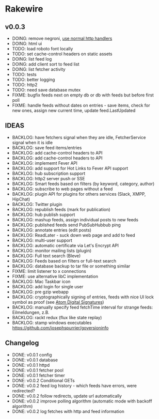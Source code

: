 # Rakewire

## v0.0.3

 - DOING: remove negroni, [use normal http handlers](https://medium.com/@matryer/writing-middleware-in-golang-and-how-go-makes-it-so-much-fun-4375c1246e81)
 - DOING: html ui
 - TODO: load roboto font locally
 - TODO: set cache-control headers on static assets
 - DOING: list feed log
 - DOING: add client sort to feed list
 - DOING: list fetcher activity
 - TODO: tests
 - TODO: better logging
 - TODO: http2
 - TODO: need save database mutex
 - FIXME: bugfix feeds next on empty db or db with feeds but before first poll
 - FIXME: handle feeds without dates on entries - save items, check for new ones, assign new current time, update feed.LastUpdated

## IDEAS

 - BACKLOG: have fetchers signal when they are idle, FetcherService signal when it is idle
 - BACKLOG: save feed items/entries
 - BACKLOG: add cache-control headers to API
 - BACKLOG: add cache-control headers to API
 - BACKLOG: implememt Fever API
 - BACKLOG: add support for Hot Links to Fever API support
 - BACKLOG: hub subscription support
 - BACKLOG: http2 server push or SSE
 - BACKLOG: Smart feeds based on filters (by keyword, category, author)
 - BACKLOG: subscribe to web pages without a feed
 - BACKLOG: plugin API for plugins for others services (Slack, XMPP, HipChat)
 - BACKLOG: Twitter plugin
 - BACKLOG: republish feeds (mark for publication)
 - BACKLOG: hub publish support
 - BACKLOG: mashup feeds, assign individual posts to new feeds
 - BACKLOG: published feeds send PubSubHubbub ping
 - BACKLOG: annotate entries (edit posts)
 - BACKLOG: ReadLater - suck down web page and add to feed
 - BACKLOG: multi-user support
 - BACKLOG: automatic certificate via Let's Encrypt API
 - BACKLOG: monitor mailing lists (plugin)
 - BACKLOG: Full text search (Bleve)
 - BACKLOG: Feeds based on filters or full-text search
 - BACKLOG: database backup to tar file or something similar
 - FIXME: limit listener to x connections
 - FIXME: use alternative libC implementation
 - BACKLOG: Mac Taskbar icon
 - BACKLOG: add login for single user
 - BACKLOG: pre gzip webapp
 - BACKLOG: cryptographically signing of entries, feeds with nice UI lock symbol as proof (see [Atom Digital Signatures](https://tools.ietf.org/html/rfc4287#section-5.1))
 - BACKLOG: manually specify feed fetchTime interval for strange feeds: Eilmeldungen, z.B.
 - BACKLOG: rackt redux (flux like state replay)
 - BACKLOG: stamp windows executables https://github.com/josephspurrier/goversioninfo

## Changelog

 - DONE: v0.0.1 config
 - DONE: v0.0.1 database
 - DONE: v0.0.1 httpd
 - DONE: v0.0.1 fetcher pool
 - DONE: v0.0.1 fetcher timer
 - DONE: v0.0.2 Conditional GETs
 - DONE: v0.0.2 feed log history - which feeds have errors, were redirected?
 - DONE: v0.0.2 follow redirects, update url automatically
 - DONE: v0.0.2 improve polling algorithm (automatic mode with backoff algorithm)
 - DONE: v0.0.2 log fetches with http and feed information
